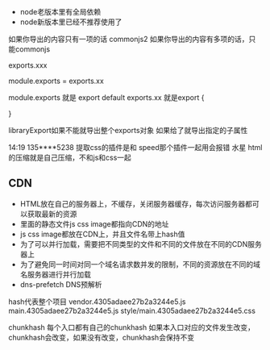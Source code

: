 - node老版本里有全局依赖
- node新版本里已经不推荐使用了


如果你导出的内容只有一项的话 commonjs2
如果你导出的内容有多项的话，只能commonjs

exports.xxx

module.exports = 
exports.xx


module.exports 就是 export default
exports.xx 就是export {
    
}

libraryExport如果不能就导出整个exports对象
如果给了就导出指定的子属性


14:19
135****5238
提取css的插件是和 speed那个插件一起用会报错 
水星
html的压缩就是自己压缩，不和js和css一起 


## CDN
- HTML放在自己的服务器上，不缓存，关闭服务器缓存，每次访问服务器都可以获取最新的资源
- 里面的静态文件js css image都指向CDN的地址
- js css image都放在CDN上，并且文件名带上hash值
- 为了可以并行加载，需要把不同类型的文件和不同的文件放在不同的CDN服务器上
- 为了避免同一时间对同一个域名请求数并发的限制，不同的资源放在不同的域名服务器进行并行加载
- dns-prefetch DNS预解析



hash代表整个项目
vendor.4305adaee27b2a3244e5.js
main.4305adaee27b2a3244e5.js
style/main.4305adaee27b2a3244e5.css


chunkhash
每个入口都有自己的chunkhash
如果本入口对应的文件发生改变，chunkhash会改变，如果没有改变，chunkhash会保持不变
